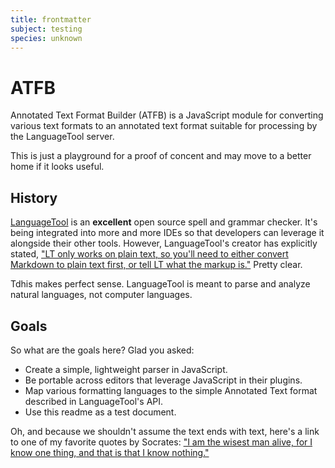 ```yaml
---
title: frontmatter
subject: testing
species: unknown
---
```

# ATFB

Annotated Text Format Builder (ATFB) is a JavaScript module for converting various
text formats to an annotated text format suitable for processing by the LanguageTool server.

This is just a playground for a proof of concent and may move to a better home if it looks useful.

## History

[LanguageTool](https://languagetool.org) is an **excellent** open source spell and grammar checker. It's
being integrated into more and more IDEs so that developers can leverage it alongside their other
tools. However, LanguageTool's creator has explicitly stated, ["LT only works on plain text, so you'll need to either convert Markdown to plain text first, or tell LT what the markup is."](https://forum.languagetool.org/t/rules-for-markdown/374/2) Pretty clear.

Tdhis makes perfect sense. LanguageTool is meant to parse and analyze natural languages, not computer languages.

## Goals

So what are the goals here? Glad you asked:

* Create a simple, lightweight parser in JavaScript.
* Be portable across editors that leverage JavaScript in their plugins.
* Map various formatting languages to the simple Annotated Text format described in LanguageTool's API.
* Use this readme as a test document.

Oh, and because we shouldn't assume the text ends with text, here's a link to one of my favorite quotes by Socrates:
["I am the wisest man alive, for I know one thing, and that is that I know nothing."](https://www.brainyquote.com/quotes/socrates_125872)

